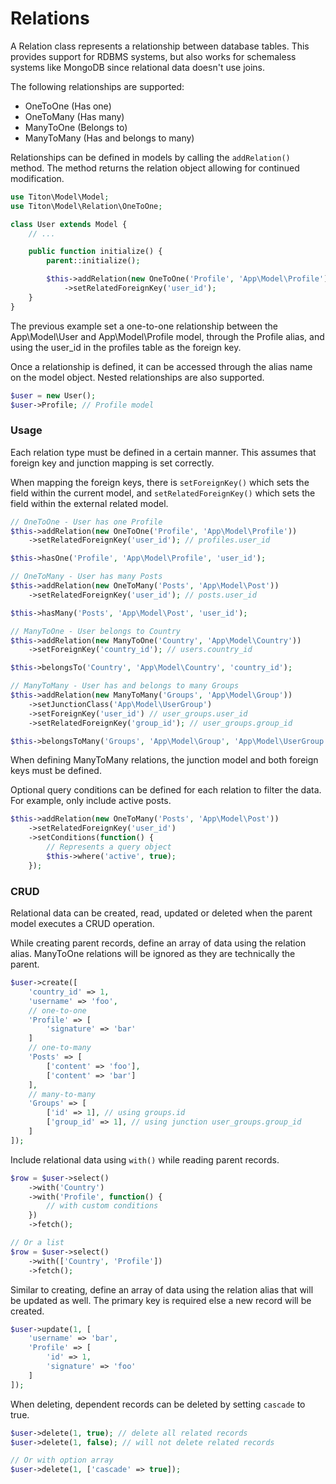 # Relations #

A Relation class represents a relationship between database tables. This provides support for RDBMS systems, but also works for schemaless systems like MongoDB since relational data doesn't use joins.

The following relationships are supported:

* OneToOne (Has one)
* OneToMany (Has many)
* ManyToOne (Belongs to)
* ManyToMany (Has and belongs to many)

Relationships can be defined in models by calling the `addRelation()` method. The method returns the relation object allowing for continued modification.

```php
use Titon\Model\Model;
use Titon\Model\Relation\OneToOne;

class User extends Model {
    // ...

    public function initialize() {
        parent::initialize();

        $this->addRelation(new OneToOne('Profile', 'App\Model\Profile'))
            ->setRelatedForeignKey('user_id');
    }
}
```

The previous example set a one-to-one relationship between the App\Model\User and App\Model\Profile model, through the Profile alias, and using the user_id in the profiles table as the foreign key.

Once a relationship is defined, it can be accessed through the alias name on the model object. Nested relationships are also supported.

```php
$user = new User();
$user->Profile; // Profile model
```

### Usage ###

Each relation type must be defined in a certain manner. This assumes that foreign key and junction mapping is set correctly.

When mapping the foreign keys, there is `setForeignKey()` which sets the field within the current model, and `setRelatedForeignKey()` which sets the field within the external related model.

```php
// OneToOne - User has one Profile
$this->addRelation(new OneToOne('Profile', 'App\Model\Profile'))
    ->setRelatedForeignKey('user_id'); // profiles.user_id

$this->hasOne('Profile', 'App\Model\Profile', 'user_id');

// OneToMany - User has many Posts
$this->addRelation(new OneToMany('Posts', 'App\Model\Post'))
    ->setRelatedForeignKey('user_id'); // posts.user_id

$this->hasMany('Posts', 'App\Model\Post', 'user_id');

// ManyToOne - User belongs to Country
$this->addRelation(new ManyToOne('Country', 'App\Model\Country'))
    ->setForeignKey('country_id'); // users.country_id

$this->belongsTo('Country', 'App\Model\Country', 'country_id');

// ManyToMany - User has and belongs to many Groups
$this->addRelation(new ManyToMany('Groups', 'App\Model\Group'))
    ->setJunctionClass('App\Model\UserGroup')
    ->setForeignKey('user_id') // user_groups.user_id
    ->setRelatedForeignKey('group_id'); // user_groups.group_id

$this->belongsToMany('Groups', 'App\Model\Group', 'App\Model\UserGroup', 'user_id', 'group_id');
```

When defining ManyToMany relations, the junction model and both foreign keys must be defined.

Optional query conditions can be defined for each relation to filter the data. For example, only include active posts.

```php
$this->addRelation(new OneToMany('Posts', 'App\Model\Post'))
    ->setRelatedForeignKey('user_id')
    ->setConditions(function() {
        // Represents a query object
        $this->where('active', true);
    });
```

### CRUD ###

Relational data can be created, read, updated or deleted when the parent model executes a CRUD operation.

While creating parent records, define an array of data using the relation alias. ManyToOne relations will be ignored as they are technically the parent.

```php
$user->create([
    'country_id' => 1,
    'username' => 'foo',
    // one-to-one
    'Profile' => [
        'signature' => 'bar'
    ]
    // one-to-many
    'Posts' => [
        ['content' => 'foo'],
        ['content' => 'bar']
    ],
    // many-to-many
    'Groups' => [
        ['id' => 1], // using groups.id
        ['group_id' => 1], // using junction user_groups.group_id
    ]
]);
```

Include relational data using `with()` while reading parent records.

```php
$row = $user->select()
    ->with('Country')
    ->with('Profile', function() {
        // with custom conditions
    })
    ->fetch();

// Or a list
$row = $user->select()
    ->with(['Country', 'Profile'])
    ->fetch();
```

Similar to creating, define an array of data using the relation alias that will be updated as well. The primary key is required else a new record will be created.

```php
$user->update(1, [
    'username' => 'bar',
    'Profile' => [
        'id' => 1,
        'signature' => 'foo'
    ]
]);
```

When deleting, dependent records can be deleted by setting `cascade` to true.

```php
$user->delete(1, true); // delete all related records
$user->delete(1, false); // will not delete related records

// Or with option array
$user->delete(1, ['cascade' => true]);
```